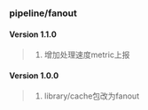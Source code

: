 ### pipeline/fanout

#### Version 1.1.0
> 1. 增加处理速度metric上报
#### Version 1.0.0
> 1. library/cache包改为fanout
